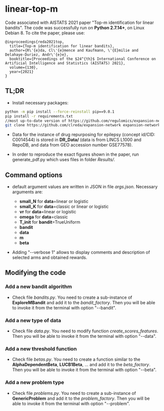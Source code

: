 # linear-top-m

Code associated with AISTATS 2021 paper "Top-m identification for linear bandits". The code was successfully run on **Python 2.7.14+**, on Linux Debian 8. To cite the paper, please use:

```
@inproceedings{reda2021top,
  title={Top-m identification for linear bandits},
  author={R\'{e}da, Cl\'{e}mence and Kaufmann, \'{E}milie and Delahaye-Duriez, Andr\'{e}e},
  booktitle={Proceedings of the $24^{th}$ International Conference on Artificial Intelligence and Statistics (AISTATS) 2021},
  volume={130},
  year={2021}
}
```

## TL;DR

+ Install necessary packages:

```bash
python -m pip install --force-reinstall pip==9.0.1
pip install -r requirements.txt
//most up-to-date version of https://github.com/regulomics/expansion-network according to GitHub
git clone https://github.com/clreda/expansion-network expansion-network
```

+ Data for the instance of drug repurposing for epilepsy (concept id/CID: C0014544) is stored in **DR_Data/** (data is from LINCS L1000 and RepoDB, and data from GEO accession number GSE77578).

+ In order to reproduce the exact figures shown in the paper, run generate\_pdf.py which uses files in folder *Results/*.

## Command options

- default argument values are written in JSON in file *args.json*. Necessary arguments are:

	+ **small\_N** for **data**=linear or logistic
	+ **small\_K** for **data**=classic or linear or logistic
	+ **vr** for **data**=linear or logistic
	+ **omega** for **data**=classic
	+ **T\_init** for **bandit**=TrueUniform
	+ **bandit**
	+ **data**
	+ **m**
	+ **beta**

- Adding "--verbose 1" allows to display comments and description of selected arms and obtained rewards.

## Modifying the code

### Add a new bandit algorithm

- Check file *bandits.py*. You need to create a sub-instance of **ExploreMBandit** and add it to the *bandit\_factory*. Then you will be able to invoke it from the terminal with option "--bandit".

### Add a new type of data

- Check file *data.py*. You need to modify function *create\_scores\_features*. Then you will be able to invoke it from the terminal with option "--data".

### Add a new threshold function

- Check file *betas.py*. You need to create a function similar to the **AlphaDependentBeta**, **LUCB1Beta**, ... and add it to the *beta\_factory*. Then you will be able to invoke it from the terminal with option "--beta".

### Add a new problem type

- Check file *problems.py*. You need to create a sub-instance of **GenericProblem** and add it to the *problem\_factory*. Then you will be able to invoke it from the terminal with option "--problem".
